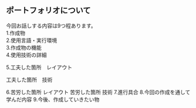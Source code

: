 ポートフォリオについて
--
今回お話しする内容は9つ程あります。<br>
1.作成物<br>
2.使用言語・実行環境<br>
3.作成物の機能<br>
4.使用技術の詳細<br>
<p>5.工夫した箇所　レイアウト</p>
  <p>工夫した箇所　技術</p>
6.苦労した箇所 レイアウト
  苦労した箇所 技術
7.進行具合
8.今回の作成を通して学んだ内容
9.今後、作成していきたい物
